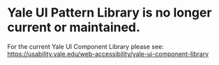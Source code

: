 
# Yale UI Pattern Library is no longer current or maintained.
For the current Yale UI Component Library please see:
https://usability.yale.edu/web-accessibility/yale-ui-component-library

